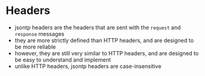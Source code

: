 # Headers
- jsontp headers are the headers that are sent with the `request` and `response` messages
- they are more strictly defined than HTTP headers, and are designed to be more reliable
- however, they are still very similar to HTTP headers, and are designed to be easy to understand and implement
- unlike HTTP headers, jsontp headers are case-insensitive